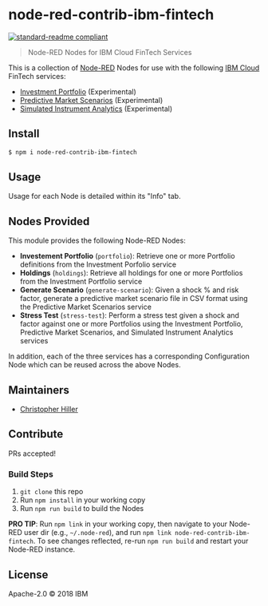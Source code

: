 # node-red-contrib-ibm-fintech

[![standard-readme compliant](https://img.shields.io/badge/standard--readme-OK-green.svg?style=flat-square)](https://github.com/RichardLitt/standard-readme)

> Node-RED Nodes for IBM Cloud FinTech Services

This is a collection of [Node-RED](https://nodered.org) Nodes for use with the following [IBM Cloud](https://www.ibm.com/cloud/) FinTech services:

- [Investment Portfolio](https://console.bluemix.net/catalog/services/investment-portfolio) (Experimental)
- [Predictive Market Scenarios](https://console.bluemix.net/catalog/services/predictive-market-scenarios) (Experimental)
- [Simulated Instrument Analytics](https://console.bluemix.net/catalog/services/simulated-instrument-analytics) (Experimental)

## Install

```bash
$ npm i node-red-contrib-ibm-fintech
```

## Usage

Usage for each Node is detailed within its "Info" tab.

## Nodes Provided

This module provides the following Node-RED Nodes:

- **Investement Portfolio** (`portfolio`): Retrieve one or more Portfolio definitions from the Investment Porfolio service
- **Holdings** (`holdings`): Retrieve all holdings for one or more Portfolios from the Investment Portfolio service
- **Generate Scenario** (`generate-scenario`): Given a shock % and risk factor, generate a predictive market scenario file in CSV format using the Predictive Market Scenarios service
- **Stress Test** (`stress-test`): Perform a stress test given a shock and factor against one or more Portfolios using the Investment Portfolio, Predictive Market Scenarios, and Simulated Instrument Analytics services

In addition, each of the three services has a corresponding Configuration Node which can be reused across the above Nodes.

## Maintainers

- [Christopher Hiller](https://github.com/boneskull)

## Contribute

PRs accepted!

### Build Steps

1. `git clone` this repo
2. Run `npm install` in your working copy
3. Run `npm run build` to build the Nodes

**PRO TIP**: Run `npm link` in your working copy, then navigate to your Node-RED user dir (e.g., `~/.node-red`), and run `npm link node-red-contrib-ibm-fintech`.  To see changes reflected, re-run `npm run build` and restart your Node-RED instance.

## License

Apache-2.0 © 2018 IBM
